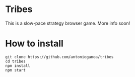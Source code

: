 # Tribes

This is a slow-pace strategy browser game. More info soon!

# How to install

```
git clone https://github.com/antonioganea/tribes
cd tribes
npm install
npm start
```